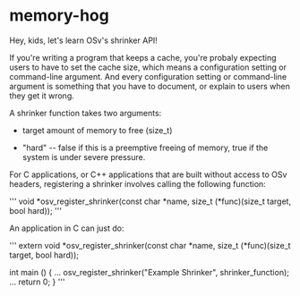 memory-hog
==========

Hey, kids, let's learn OSv's shrinker API!

If you're writing a program that keeps a cache,
you're probaly expecting users to have to set the
cache size, which means a configuration setting
or command-line argument.  And every configuration
setting or command-line argument is something that
you have to document, or explain to users when they
get it wrong.


A shrinker function takes two arguments:

 * target amount of memory to free (size_t)

 * "hard" -- false if this is a preemptive freeing of
   memory, true if the system is under severe
   pressure.


For C applications, or C++ applications that are built without access to OSv headers, registering a shrinker involves calling the following function:

'''
void *osv_register_shrinker(const char *name,
                            size_t (*func)(size_t target, bool hard));
'''

An application in C can just do:

'''
extern void *osv_register_shrinker(const char *name,
                            size_t (*func)(size_t target, bool hard));

int main () {
  ...
  osv_register_shrinker("Example Shrinker", shrinker_function);
  ...
  return 0;
}
'''

